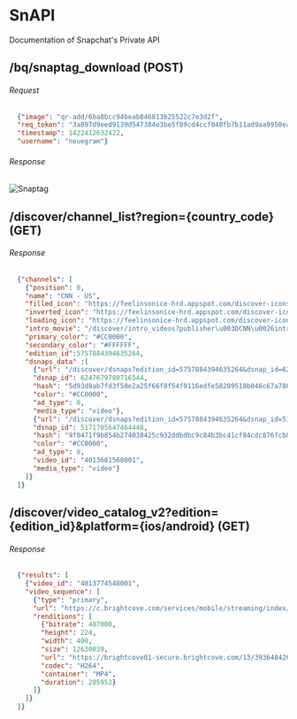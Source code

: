 # SnAPI
Documentation of Snapchat's Private API

## /bq/snaptag_download (POST)
###### Request
```json
  {"image": "qr-add/6ba8bcc94beab846813625522c7e3d2f", 
  "req_token": "3a897d9eed9139d547384e3be5f89cd4ccf040fb7b11ad9aa9950ea3404a483a",
  "timestamp": 1422412632422,
  "username": "neuegram"}
```

###### Response
  ![Snaptag](https://lh6.googleusercontent.com/X9ROX2BkYbyBF2xI889T3YGTCC2PD17M5I4wOVRC8rlnvBSMn58r8k_wxXxKQr_s3WodaZLqwdU=w1342-h523)

## /discover/channel_list?region={country_code} (GET)
###### Response
```json
  {"channels": [
    {"position": 0,
    "name": "CNN - US",
    "filled_icon": "https://feelinsonice-hrd.appspot.com/discover-icons/cnn_filled.png",
    "inverted_icon": "https://feelinsonice-hrd.appspot.com/discover-icons/cnn_inv.png",
    "loading_icon": "https://feelinsonice-hrd.appspot.com/discover-icons/CNN_loading.png",
    "intro_movie": "/discover/intro_videos?publisher\u003DCNN\u0026intro_video\u003D1cf6b4eb-7cd4-4a8a-9f62-e761a62095a6",
    "primary_color": "#CC0000",
    "secondary_color": "#FFFFFF",
    "edition_id":5757884394635264,
    "dsnaps_data" :[
      {"url": "/discover/dsnaps?edition_id=5757884394635264&dsnap_id=6247679780716544&hash=5d93d8ab7fd3f50e2a25f66f8f54f9116edfe58209518b046c67a78017739403&publisher=CNN",
      "dsnap_id": 6247679780716544,
      "hash": "5d93d8ab7fd3f50e2a25f66f8f54f9116edfe58209518b046c67a78017739403",
      "color": "#CC0000",
      "ad_type": 0, 
      "media_type": "video"},
      {"url": "/discover/dsnaps?edition_id=5757884394635264&dsnap_id=5171705647464448&hash=9f0471f9b854b274038425c932ddbdbc9c84b3bc41cf84cdc876fcb83cce05f9&publisher=CNN",
      "dsnap_id": 5171705647464448,
      "hash": "9f0471f9b854b274038425c932ddbdbc9c84b3bc41cf84cdc876fcb83cce05f9",
      "color": "#CC0000",
      "ad_type": 0,
      "video_id": "4013681568001",
      "media_type": "video"}
    ]}
  ]}
```

## /discover/video_catalog_v2?edition={edition_id}&platform={ios/android} (GET)
###### Response
```json
  {"results": [
    {"video_id": "4013774548001",
    "video_sequence": [
      {"type": "primary",
      "url": "https://c.brightcove.com/services/mobile/streaming/index/master.m3u8?videoId=4013774548001&pubId=3936484261001",
      "renditions": [
        {"bitrate": 487000,
        "height": 224,
        "width": 400,
        "size": 12630039,
        "url": "https://brightcove01-secure.brightcove.com/13/3936484261001/201501/837/3936484261001_4013801527001_L2FwcGhvc3RpbmdfcHJvZC9ibG9icy.mp4",
        "codec": "H264",
        "container": "MP4",
        "duration": 205952}
      ]}
    ]}
  ]}
```
